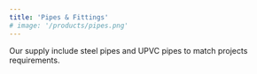 ```yaml
---
title: 'Pipes & Fittings'
# image: '/products/pipes.png'
---
```


Our supply include steel pipes and UPVC pipes to match projects requirements. 
